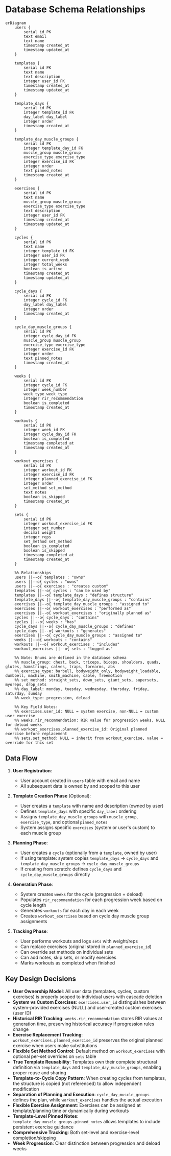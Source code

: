 # Database Schema Relationships

```mermaid
erDiagram
    users {
        serial id PK
        text email
        text name
        timestamp created_at
        timestamp updated_at
    }
    
    templates {
        serial id PK
        text name
        text description
        integer user_id FK
        timestamp created_at
        timestamp updated_at
    }
    
    template_days {
        serial id PK
        integer template_id FK
        day_label day_label
        integer order
        timestamp created_at
    }
    
    template_day_muscle_groups {
        serial id PK
        integer template_day_id FK
        muscle_group muscle_group
        exercise_type exercise_type
        integer exercise_id FK
        integer order
        text pinned_notes
        timestamp created_at
    }
    
    exercises {
        serial id PK
        text name
        muscle_group muscle_group
        exercise_type exercise_type
        text description
        integer user_id FK
        timestamp created_at
        timestamp updated_at
    }
    
    cycles {
        serial id PK
        text name
        integer template_id FK
        integer user_id FK
        integer current_week
        integer total_weeks
        boolean is_active
        timestamp created_at
        timestamp updated_at
    }
    
    cycle_days {
        serial id PK
        integer cycle_id FK
        day_label day_label
        integer order
        timestamp created_at
    }
    
    cycle_day_muscle_groups {
        serial id PK
        integer cycle_day_id FK
        muscle_group muscle_group
        exercise_type exercise_type
        integer exercise_id FK
        integer order
        text pinned_notes
        timestamp created_at
    }
    
    weeks {
        serial id PK
        integer cycle_id FK
        integer week_number
        week_type week_type
        integer rir_recommendation
        boolean is_completed
        timestamp created_at
    }
    
    workouts {
        serial id PK
        integer week_id FK
        integer cycle_day_id FK
        boolean is_completed
        timestamp completed_at
        timestamp created_at
    }
    
    workout_exercises {
        serial id PK
        integer workout_id FK
        integer exercise_id FK
        integer planned_exercise_id FK
        integer order
        set_method set_method
        text notes
        boolean is_skipped
        timestamp created_at
    }
    
    sets {
        serial id PK
        integer workout_exercise_id FK
        integer set_number
        decimal weight
        integer reps
        set_method set_method
        boolean is_completed
        boolean is_skipped
        timestamp completed_at
        timestamp created_at
    }

    %% Relationships
    users ||--o{ templates : "owns"
    users ||--o{ cycles : "owns"
    users ||--o{ exercises : "creates custom"
    templates ||--o{ cycles : "can be used by"
    templates ||--o{ template_days : "defines structure"
    template_days ||--o{ template_day_muscle_groups : "contains"
    exercises ||--o{ template_day_muscle_groups : "assigned to"
    exercises ||--o{ workout_exercises : "performed as"
    exercises ||--o{ workout_exercises : "originally planned as"
    cycles ||--o{ cycle_days : "contains"
    cycles ||--o{ weeks : "has"
    cycle_days ||--o{ cycle_day_muscle_groups : "defines"
    cycle_days ||--o{ workouts : "generates"
    exercises ||--o{ cycle_day_muscle_groups : "assigned to"
    weeks ||--o{ workouts : "contains"
    workouts ||--o{ workout_exercises : "includes"
    workout_exercises ||--o{ sets : "logged as"

    %% Note: Enums are defined in the database schema
    %% muscle_group: chest, back, triceps, biceps, shoulders, quads, glutes, hamstrings, calves, traps, forearms, abs
    %% exercise_type: barbell, bodyweight_only, bodyweight_loadable, dumbbell, machine, smith_machine, cable, freemotion
    %% set_method: straight_sets, down_sets, giant_sets, supersets, myoreps, drop_sets
    %% day_label: monday, tuesday, wednesday, thursday, friday, saturday, sunday
    %% week_type: progression, deload
    
    %% Key Field Notes:
    %% exercises.user_id: NULL = system exercise, non-NULL = custom user exercise
    %% weeks.rir_recommendation: RIR value for progression weeks, NULL for deload weeks
    %% workout_exercises.planned_exercise_id: Original planned exercise before replacement
    %% sets.set_method: NULL = inherit from workout_exercise, value = override for this set
```

## Data Flow

1. **User Registration**:
   - User account created in `users` table with email and name
   - All subsequent data is owned by and scoped to this user

2. **Template Creation Phase** (Optional):
   - User creates a `template` with name and description (owned by user)
   - Defines `template_days` with specific `day_label` ordering
   - Assigns `template_day_muscle_groups` with `muscle_group`, `exercise_type`, and optional `pinned_notes`
   - System assigns specific `exercises` (system or user's custom) to each muscle group

3. **Planning Phase**: 
   - User creates a `cycle` (optionally from a `template`, owned by user)
   - If using template: system copies `template_days` → `cycle_days` and `template_day_muscle_groups` → `cycle_day_muscle_groups`
   - If creating from scratch: defines `cycle_days` and `cycle_day_muscle_groups` directly

4. **Generation Phase**:
   - System creates `weeks` for the cycle (progression + deload)
   - Populates `rir_recommendation` for each progression week based on cycle length
   - Generates `workouts` for each day in each week
   - Creates `workout_exercises` based on cycle day muscle group assignments

5. **Tracking Phase**:
   - User performs workouts and logs `sets` with weight/reps
   - Can replace exercises (original stored in `planned_exercise_id`)
   - Can override set methods on individual sets
   - Can add notes, skip sets, or modify exercises
   - Marks workouts as completed when finished

## Key Design Decisions

- **User Ownership Model**: All user data (templates, cycles, custom exercises) is properly scoped to individual users with cascade deletion
- **System vs Custom Exercises**: `exercises.user_id` distinguishes between system-provided exercises (NULL) and user-created custom exercises (user ID)
- **Historical RIR Tracking**: `weeks.rir_recommendation` stores RIR values at generation time, preserving historical accuracy if progression rules change
- **Exercise Replacement Tracking**: `workout_exercises.planned_exercise_id` preserves the original planned exercise when users make substitutions
- **Flexible Set Method Control**: Default method on `workout_exercises` with optional per-set overrides on `sets` table
- **True Template Reusability**: Templates own their complete structural definition via `template_days` and `template_day_muscle_groups`, enabling proper reuse and sharing
- **Template-to-Cycle Copy Pattern**: When creating cycles from templates, the structure is copied (not referenced) to allow independent modification
- **Separation of Planning and Execution**: `cycle_day_muscle_groups` defines the plan, while `workout_exercises` handles the actual execution
- **Flexible Exercise Assignment**: Exercises can be assigned at template/planning time or dynamically during workouts
- **Template-Level Pinned Notes**: `template_day_muscle_groups.pinned_notes` allows templates to include persistent exercise guidance
- **Comprehensive Tracking**: Both set-level and exercise-level completion/skipping
- **Week Progression**: Clear distinction between progression and deload weeks